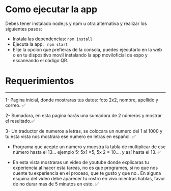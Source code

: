 # Como ejecutar la app

Debes tener instalado node.js y npm u otra alternativa y realizar los siguientes pasos:

- Instala las dependencias: ```` npm install ````
- Ejecuta la app: ```` npm start````
- Elije la opción que prefieras de la consola, puedes ejecutarlo en la web o en tu dispositivo movil instalando la app moviloficial de expo y escaneando el código QR.

# Requerimientos
-----------------

1- Pagina inicial, donde mostraras tus datos: foto 2x2, nombre, apellido y correo. ✅

2- Sumadora, en esta pagina harás una sumadora de 2 números y mostrar el resultado.✅

3- Un traductor de numeros a letras, se colocara un numero del 1 al 1000 y tu esta vista nos mostrara ese numero en letras en español. ✅

- Programa que acepte un número y muestra la tabla de multiplicar de ese número hasta el 13... ejemplo 5: 5x1 =5, 5x 2 = 10.... y así hasta el 13. ✅

- En esta vista mostraras un video de youtube donde explicaras tu experiencia al hacer esta tareas, no es que programes, si no que nos cuente tu experiencia en el proceso, que te gusto y que no.. En alguna esquina del video debe aparecer tu rostro en vivo mientras hablas, favor de no durar mas de 5 minutos en esto. ✅

